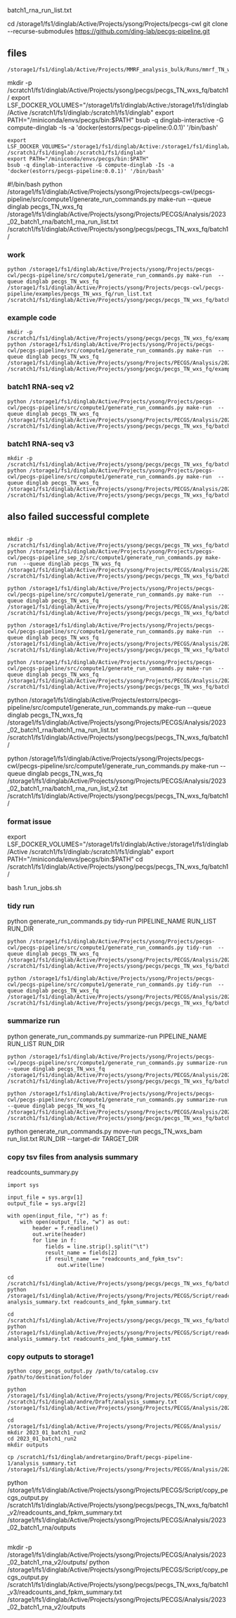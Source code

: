 batch1_rna_run_list.txt

cd /storage1/fs1/dinglab/Active/Projects/ysong/Projects/pecgs-cwl
git clone --recurse-submodules https://github.com/ding-lab/pecgs-pipeline.git

## files
```
/storage1/fs1/dinglab/Active/Projects/MMRF_analysis_bulk/Runs/mmrf_TN_wxs_fq_rescue_v1/MMRF_WXS_run_list_filled.txt
```

mkdir -p /scratch1/fs1/dinglab/Active/Projects/ysong/pecgs/pecgs_TN_wxs_fq/batch1/
export LSF_DOCKER_VOLUMES="/storage1/fs1/dinglab/Active:/storage1/fs1/dinglab/Active /scratch1/fs1/dinglab:/scratch1/fs1/dinglab"
export PATH="/miniconda/envs/pecgs/bin:$PATH"
bsub -q dinglab-interactive -G compute-dinglab -Is -a 'docker(estorrs/pecgs-pipeline:0.0.1)' '/bin/bash'
```
export LSF_DOCKER_VOLUMES="/storage1/fs1/dinglab/Active:/storage1/fs1/dinglab/Active /scratch1/fs1/dinglab:/scratch1/fs1/dinglab"
export PATH="/miniconda/envs/pecgs/bin:$PATH"
bsub -q dinglab-interactive -G compute-dinglab -Is -a 'docker(estorrs/pecgs-pipeline:0.0.1)' '/bin/bash'
```

#!/bin/bash
python /storage1/fs1/dinglab/Active/Projects/ysong/Projects/pecgs-cwl/pecgs-pipeline/src/compute1/generate_run_commands.py make-run  --queue dinglab pecgs_TN_wxs_fq /storage1/fs1/dinglab/Active/Projects/ysong/Projects/PECGS/Analysis/2023_02_batch1_rna/batch1_rna_run_list.txt /scratch1/fs1/dinglab/Active/Projects/ysong/pecgs/pecgs_TN_wxs_fq/batch1/

### work
```
python /storage1/fs1/dinglab/Active/Projects/ysong/Projects/pecgs-cwl/pecgs-pipeline/src/compute1/generate_run_commands.py make-run  --queue dinglab pecgs_TN_wxs_fq /storage1/fs1/dinglab/Active/Projects/ysong/Projects/pecgs-cwl/pecgs-pipeline/examples/pecgs_TN_wxs_fq/run_list.txt /scratch1/fs1/dinglab/Active/Projects/ysong/pecgs/pecgs_TN_wxs_fq/batch1/
```

### example code
```
mkdir -p /scratch1/fs1/dinglab/Active/Projects/ysong/pecgs/pecgs_TN_wxs_fq/example/
python /storage1/fs1/dinglab/Active/Projects/ysong/Projects/pecgs-cwl/pecgs-pipeline/src/compute1/generate_run_commands.py make-run  --queue dinglab pecgs_TN_wxs_fq /storage1/fs1/dinglab/Active/Projects/ysong/Projects/PECGS/Analysis/2023_02_batch1_rna/ex_run_list.txt /scratch1/fs1/dinglab/Active/Projects/ysong/pecgs/pecgs_TN_wxs_fq/example/
```

### batch1 RNA-seq v2

```
python /storage1/fs1/dinglab/Active/Projects/ysong/Projects/pecgs-cwl/pecgs-pipeline/src/compute1/generate_run_commands.py make-run  --queue dinglab pecgs_TN_wxs_fq /storage1/fs1/dinglab/Active/Projects/ysong/Projects/PECGS/Analysis/2023_02_batch1_rna/run_list.txt /scratch1/fs1/dinglab/Active/Projects/ysong/pecgs/pecgs_TN_wxs_fq/batch1_v2/
```

### batch1 RNA-seq v3


```
mkdir -p /scratch1/fs1/dinglab/Active/Projects/ysong/pecgs/pecgs_TN_wxs_fq/batch1_v3/
python /storage1/fs1/dinglab/Active/Projects/ysong/Projects/pecgs-cwl/pecgs-pipeline/src/compute1/generate_run_commands.py make-run  --queue dinglab pecgs_TN_wxs_fq /storage1/fs1/dinglab/Active/Projects/ysong/Projects/PECGS/Analysis/2023_02_batch1_rna/batch1_rna_run_list_v6.txt /scratch1/fs1/dinglab/Active/Projects/ysong/pecgs/pecgs_TN_wxs_fq/batch1_v3/
```

## also failed successful complete

```

mkdir -p /scratch1/fs1/dinglab/Active/Projects/ysong/pecgs/pecgs_TN_wxs_fq/batch1_v2/
python /storage1/fs1/dinglab/Active/Projects/ysong/Projects/pecgs-cwl/pecgs-pipeline_sep_2/src/compute1/generate_run_commands.py make-run  --queue dinglab pecgs_TN_wxs_fq /storage1/fs1/dinglab/Active/Projects/ysong/Projects/PECGS/Analysis/2023_02_batch1_rna/ex_run_list_2022.txt /scratch1/fs1/dinglab/Active/Projects/ysong/pecgs/pecgs_TN_wxs_fq/batch1_v2/

```

```
python /storage1/fs1/dinglab/Active/Projects/ysong/Projects/pecgs-cwl/pecgs-pipeline/src/compute1/generate_run_commands.py make-run  --queue dinglab pecgs_TN_wxs_fq /storage1/fs1/dinglab/Active/Projects/ysong/Projects/PECGS/Analysis/2023_02_batch1_rna/batch1_rna_run_list.txt  /scratch1/fs1/dinglab/Active/Projects/ysong/pecgs/pecgs_TN_wxs_fq/batch1/
```

```
python /storage1/fs1/dinglab/Active/Projects/ysong/Projects/pecgs-cwl/pecgs-pipeline/src/compute1/generate_run_commands.py make-run  --queue dinglab pecgs_TN_wxs_fq /storage1/fs1/dinglab/Active/Projects/ysong/Projects/PECGS/Analysis/2023_02_batch1_rna/run_list.txt  /scratch1/fs1/dinglab/Active/Projects/ysong/pecgs/pecgs_TN_wxs_fq/batch1/
```

```
python /storage1/fs1/dinglab/Active/Projects/ysong/Projects/pecgs-cwl/pecgs-pipeline/src/compute1/generate_run_commands.py make-run  --queue dinglab pecgs_TN_wxs_fq /storage1/fs1/dinglab/Active/Projects/ysong/Projects/PECGS/Analysis/2023_02_batch1_rna/run_list.txt  /scratch1/fs1/dinglab/Active/Projects/ysong/pecgs/pecgs_TN_wxs_fq/batch1/
```


python /storage1/fs1/dinglab/Active/Projects/estorrs/pecgs-pipeline/src/compute1/generate_run_commands.py make-run  --queue dinglab pecgs_TN_wxs_fq /storage1/fs1/dinglab/Active/Projects/ysong/Projects/PECGS/Analysis/2023_02_batch1_rna/batch1_rna_run_list.txt /scratch1/fs1/dinglab/Active/Projects/ysong/pecgs/pecgs_TN_wxs_fq/batch1/


python /storage1/fs1/dinglab/Active/Projects/ysong/Projects/pecgs-cwl/pecgs-pipeline/src/compute1/generate_run_commands.py make-run  --queue dinglab pecgs_TN_wxs_fq /storage1/fs1/dinglab/Active/Projects/ysong/Projects/PECGS/Analysis/2023_02_batch1_rna/batch1_rna_run_list_v2.txt /scratch1/fs1/dinglab/Active/Projects/ysong/pecgs/pecgs_TN_wxs_fq/batch1/


### format issue
export LSF_DOCKER_VOLUMES="/storage1/fs1/dinglab/Active:/storage1/fs1/dinglab/Active /scratch1/fs1/dinglab:/scratch1/fs1/dinglab"
export PATH="/miniconda/envs/pecgs/bin:$PATH"
cd /scratch1/fs1/dinglab/Active/Projects/ysong/pecgs/pecgs_TN_wxs_fq/batch1/

bash 1.run_jobs.sh


### tidy run


python generate_run_commands.py tidy-run PIPELINE_NAME RUN_LIST RUN_DIR
```
python /storage1/fs1/dinglab/Active/Projects/ysong/Projects/pecgs-cwl/pecgs-pipeline/src/compute1/generate_run_commands.py tidy-run  --queue dinglab pecgs_TN_wxs_fq /storage1/fs1/dinglab/Active/Projects/ysong/Projects/PECGS/Analysis/2023_02_batch1_rna/run_list.txt /scratch1/fs1/dinglab/Active/Projects/ysong/pecgs/pecgs_TN_wxs_fq/batch1_v2/
```

```
python /storage1/fs1/dinglab/Active/Projects/ysong/Projects/pecgs-cwl/pecgs-pipeline/src/compute1/generate_run_commands.py tidy-run  --queue dinglab pecgs_TN_wxs_fq /storage1/fs1/dinglab/Active/Projects/ysong/Projects/PECGS/Analysis/2023_02_batch1_rna/batch1_rna_run_list_v6.txt  /scratch1/fs1/dinglab/Active/Projects/ysong/pecgs/pecgs_TN_wxs_fq/batch1_v3/
```

### summarize run
python generate_run_commands.py summarize-run PIPELINE_NAME RUN_LIST RUN_DIR

```
python /storage1/fs1/dinglab/Active/Projects/ysong/Projects/pecgs-cwl/pecgs-pipeline/src/compute1/generate_run_commands.py summarize-run  --queue dinglab pecgs_TN_wxs_fq /storage1/fs1/dinglab/Active/Projects/ysong/Projects/PECGS/Analysis/2023_02_batch1_rna/run_list.txt /scratch1/fs1/dinglab/Active/Projects/ysong/pecgs/pecgs_TN_wxs_fq/batch1_v2/
```

```
python /storage1/fs1/dinglab/Active/Projects/ysong/Projects/pecgs-cwl/pecgs-pipeline/src/compute1/generate_run_commands.py summarize-run  --queue dinglab pecgs_TN_wxs_fq /storage1/fs1/dinglab/Active/Projects/ysong/Projects/PECGS/Analysis/2023_02_batch1_rna/batch1_rna_run_list_v6.txt  /scratch1/fs1/dinglab/Active/Projects/ysong/pecgs/pecgs_TN_wxs_fq/batch1_v3/
```
python generate_run_commands.py move-run pecgs_TN_wxs_bam run_list.txt RUN_DIR --target-dir TARGET_DIR


### copy tsv files from analysis summary

readcounts_summary.py
```
import sys

input_file = sys.argv[1]
output_file = sys.argv[2]

with open(input_file, "r") as f:
    with open(output_file, "w") as out:
        header = f.readline()
        out.write(header)
        for line in f:
            fields = line.strip().split("\t")
            result_name = fields[2]
            if result_name == "readcounts_and_fpkm_tsv":
                out.write(line)

```

```
cd /scratch1/fs1/dinglab/Active/Projects/ysong/pecgs/pecgs_TN_wxs_fq/batch1_v3/
python /storage1/fs1/dinglab/Active/Projects/ysong/Projects/PECGS/Script/readcounts_summary.py analysis_summary.txt readcounts_and_fpkm_summary.txt
```

```
cd /scratch1/fs1/dinglab/Active/Projects/ysong/pecgs/pecgs_TN_wxs_fq/batch1_v2/
python /storage1/fs1/dinglab/Active/Projects/ysong/Projects/PECGS/Script/readcounts_summary.py analysis_summary.txt readcounts_and_fpkm_summary.txt
```

###

### copy outputs to storage1
```
python copy_pecgs_output.py /path/to/catalog.csv /path/to/destination/folder

python /storage1/fs1/dinglab/Active/Projects/ysong/Projects/PECGS/Script/copy_pecgs_output.py /scratch1/fs1/dinglab/andre/Draft/analysis_summary.txt /storage1/fs1/dinglab/Active/Projects/ysong/Projects/PECGS/Analysis/2023_01_batch1/outputs/

cd /storage1/fs1/dinglab/Active/Projects/ysong/Projects/PECGS/Analysis/
mkdir 2023_01_batch1_run2
cd 2023_01_batch1_run2
mkdir outputs

cp /scratch1/fs1/dinglab/andretargino/Draft/pecgs-pipeline-1/analysis_summary.txt /storage1/fs1/dinglab/Active/Projects/ysong/Projects/PECGS/Analysis/2023_01_batch1_run2/

```
python /storage1/fs1/dinglab/Active/Projects/ysong/Projects/PECGS/Script/copy_pecgs_output.py /scratch1/fs1/dinglab/Active/Projects/ysong/pecgs/pecgs_TN_wxs_fq/batch1_v2/readcounts_and_fpkm_summary.txt /storage1/fs1/dinglab/Active/Projects/ysong/Projects/PECGS/Analysis/2023_02_batch1_rna/outputs
```

```
mkdir -p /storage1/fs1/dinglab/Active/Projects/ysong/Projects/PECGS/Analysis/2023_02_batch1_rna_v2/outputs/
python /storage1/fs1/dinglab/Active/Projects/ysong/Projects/PECGS/Script/copy_pecgs_output.py /scratch1/fs1/dinglab/Active/Projects/ysong/pecgs/pecgs_TN_wxs_fq/batch1_v3/readcounts_and_fpkm_summary.txt /storage1/fs1/dinglab/Active/Projects/ysong/Projects/PECGS/Analysis/2023_02_batch1_rna_v2/outputs
```
